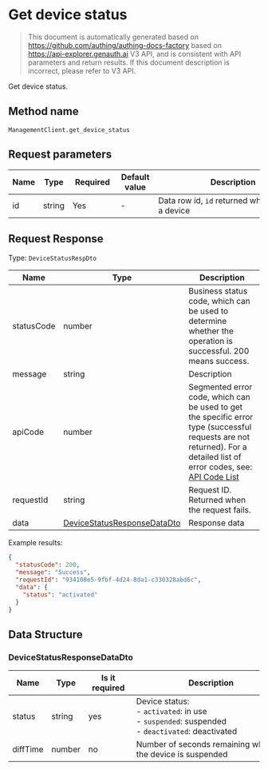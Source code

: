 # Get device status

<!--
Warning ⚠️:
Do not modify this document directly,
https://github.com/Authing/authing-docs-factory
Use this project to generate
-->

<LastUpdated />

> This document is automatically generated based on https://github.com/authing/authing-docs-factory based on https://api-explorer.genauth.ai V3 API, and is consistent with API parameters and return results. If this document description is incorrect, please refer to V3 API.

Get device status.

## Method name

`ManagementClient.get_device_status`

## Request parameters

| Name | Type   | <div style="width:80px">Required</div> | <div style="width:60px">Default value</div> | <div style="width:300px">Description</div>        | <div style="width:200px">Sample value</div> |
| ---- | ------ | -------------------------------------- | ------------------------------------------- | ------------------------------------------------- | ------------------------------------------- |
| id   | string | Yes                                    | -                                           | Data row id, `id` returned when creating a device |                                             |

## Request Response

Type: `DeviceStatusRespDto`

| Name       | Type                                                                   | Description                                                                                                                                                                                                                                                                                                                                    |
| ---------- | ---------------------------------------------------------------------- | ---------------------------------------------------------------------------------------------------------------------------------------------------------------------------------------------------------------------------------------------------------------------------------------------------------------------------------------------- |
| statusCode | number                                                                 | Business status code, which can be used to determine whether the operation is successful. 200 means success.                                                                                                                                                                                                                                   |
| message    | string                                                                 | Description                                                                                                                                                                                                                                                                                                                                    |
| apiCode    | number                                                                 | Segmented error code, which can be used to get the specific error type (successful requests are not returned). For a detailed list of error codes, see: [API Code List](https://api-explorer.genauth.ai/?tag=group/%E5%BC%80%E5%8F%91%E5%87%86%E5%A4%87#tag/%E5%BC%80%E5%8F%91%E5%87%86%E5%A4%87/%E9%94%99%E8%AF%AF%E5%A4%84%E7%90%86/apiCode) |
| requestId  | string                                                                 | Request ID. Returned when the request fails.                                                                                                                                                                                                                                                                                                   |
| data       | <a href="#DeviceStatusResponseDataDto">DeviceStatusResponseDataDto</a> | Response data                                                                                                                                                                                                                                                                                                                                  |

Example results:

```json
{
  "statusCode": 200,
  "message": "Success",
  "requestId": "934108e5-9fbf-4d24-8da1-c330328abd6c",
  "data": {
    "status": "activated"
  }
}
```

## Data Structure

### <a id="DeviceStatusResponseDataDto"></a> DeviceStatusResponseDataDto

| Name     | Type   | <div style="width:80px">Is it required</div> | <div style="width:300px">Description</div>                                                              | <div style="width:200px">Example value</div> |
| -------- | ------ | -------------------------------------------- | ------------------------------------------------------------------------------------------------------- | -------------------------------------------- |
| status   | string | yes                                          | Device status:<br>- `activated`: in use<br>- `suspended`: suspended<br>- `deactivated`: deactivated<br> | activated                                    |
| diffTime | number | no                                           | Number of seconds remaining when the device is suspended                                                |                                              |
